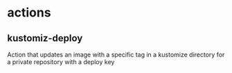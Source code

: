 # actions

## kustomiz-deploy
Action that updates an image with a specific tag in a kustomize directory for a private repository with a deploy key